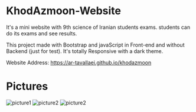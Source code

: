 # KhodAzmoon-Website
It's a mini website with 9th science of Iranian students exams. students can do its exams and see results.

This project made with Bootstrap and javaScript in Front-end and without Backend (just for test). It's totally Responsive with a dark theme.

Website Address: https://ar-tavallaei.github.io/khodazmoon

# Pictures

<img src="media/screen1.PNG" alt="picture1">

<img src="media/screen2.PNG" alt="picture2">

<img src="media/screen3.PNG" alt="picture2">
